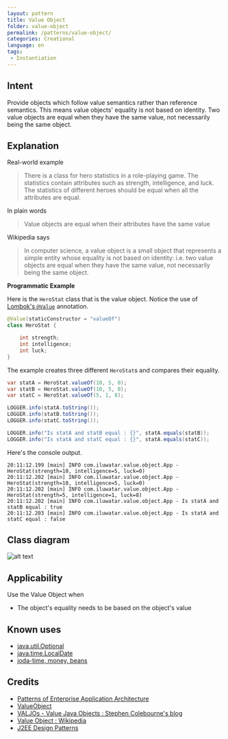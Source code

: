 ```yaml
---
layout: pattern
title: Value Object
folder: value-object
permalink: /patterns/value-object/
categories: Creational
language: en
tags:
 - Instantiation
---
```


## Intent

Provide objects which follow value semantics rather than reference semantics.
This means value objects' equality is not based on identity. Two value objects are
equal when they have the same value, not necessarily being the same object.

## Explanation

Real-world example

> There is a class for hero statistics in a role-playing game. The statistics contain attributes
> such as strength, intelligence, and luck. The statistics of different heroes should be equal
> when all the attributes are equal.

In plain words

> Value objects are equal when their attributes have the same value

Wikipedia says

> In computer science, a value object is a small object that represents a simple entity whose 
> equality is not based on identity: i.e. two value objects are equal when they have the same 
> value, not necessarily being the same object.

**Programmatic Example**

Here is the `HeroStat` class that is the value object. Notice the use of 
[Lombok's `@Value`](https://projectlombok.org/features/Value) annotation.

```java
@Value(staticConstructor = "valueOf")
class HeroStat {

    int strength;
    int intelligence;
    int luck;
}
```

The example creates three different `HeroStat`s and compares their equality.

```java
var statA = HeroStat.valueOf(10, 5, 0);
var statB = HeroStat.valueOf(10, 5, 0);
var statC = HeroStat.valueOf(5, 1, 8);

LOGGER.info(statA.toString());
LOGGER.info(statB.toString());
LOGGER.info(statC.toString());

LOGGER.info("Is statA and statB equal : {}", statA.equals(statB));
LOGGER.info("Is statA and statC equal : {}", statA.equals(statC));
```

Here's the console output.

```
20:11:12.199 [main] INFO com.iluwatar.value.object.App - HeroStat(strength=10, intelligence=5, luck=0)
20:11:12.202 [main] INFO com.iluwatar.value.object.App - HeroStat(strength=10, intelligence=5, luck=0)
20:11:12.202 [main] INFO com.iluwatar.value.object.App - HeroStat(strength=5, intelligence=1, luck=8)
20:11:12.202 [main] INFO com.iluwatar.value.object.App - Is statA and statB equal : true
20:11:12.203 [main] INFO com.iluwatar.value.object.App - Is statA and statC equal : false
```

## Class diagram

![alt text](./etc/value-object.png "Value Object")

## Applicability

Use the Value Object when

* The object's equality needs to be based on the object's value

## Known uses

* [java.util.Optional](https://docs.oracle.com/javase/8/docs/api/java/util/Optional.html)
* [java.time.LocalDate](https://docs.oracle.com/javase/8/docs/api/java/time/LocalDate.html)
* [joda-time, money, beans](http://www.joda.org/)

## Credits

* [Patterns of Enterprise Application Architecture](http://www.martinfowler.com/books/eaa.html)
* [ValueObject](https://martinfowler.com/bliki/ValueObject.html)
* [VALJOs - Value Java Objects : Stephen Colebourne's blog](http://blog.joda.org/2014/03/valjos-value-java-objects.html)
* [Value Object : Wikipedia](https://en.wikipedia.org/wiki/Value_object)
* [J2EE Design Patterns](https://www.amazon.com/gp/product/0596004273/ref=as_li_tl?ie=UTF8&camp=1789&creative=9325&creativeASIN=0596004273&linkCode=as2&tag=javadesignpat-20&linkId=f27d2644fbe5026ea448791a8ad09c94)
